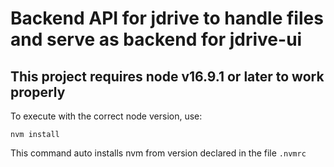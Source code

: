 # Backend API for jdrive to handle files and serve as backend for jdrive-ui

## This project requires node v16.9.1 or later to work properly

To execute with the correct node version, use:

```
nvm install
```

This command auto installs nvm from version declared in the file `.nvmrc`